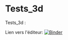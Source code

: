 # Tests_3d
Tests_3d :

Lien vers l'éditeur:
[![Binder](https://mybinder.org/badge_logo.svg)](https://mybinder.org/v2/gh/dfialaire/Tests_3d/HEAD)
